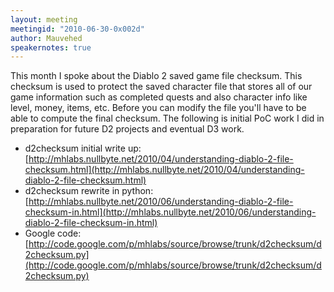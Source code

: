 ```yaml
---
layout: meeting
meetingid: "2010-06-30-0x002d"
author: Mauvehed
speakernotes: true
---
```


This month I spoke about the Diablo 2 saved game file checksum. This
checksum is used to protect the saved character file that stores all of
our game information such as completed quests and also character info
like level, money, items, etc. Before you can modify the file you'll
have to be able to compute the final checksum. The following is initial
PoC work I did in preparation for future D2 projects and eventual D3
work.

* d2checksum initial write up: [http://mhlabs.nullbyte.net/2010/04/understanding-diablo-2-file-checksum.html](http://mhlabs.nullbyte.net/2010/04/understanding-diablo-2-file-checksum.html)
* d2checksum rewrite in python: [http://mhlabs.nullbyte.net/2010/06/understanding-diablo-2-file-checksum-in.html](http://mhlabs.nullbyte.net/2010/06/understanding-diablo-2-file-checksum-in.html)
* Google code: [http://code.google.com/p/mhlabs/source/browse/trunk/d2checksum/d2checksum.py](http://code.google.com/p/mhlabs/source/browse/trunk/d2checksum/d2checksum.py)

